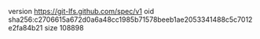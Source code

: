 version https://git-lfs.github.com/spec/v1
oid sha256:c2706615a672d0a6a48cc1985b71578beeb1ae2053341488c5c7012e2fa84b21
size 108898
